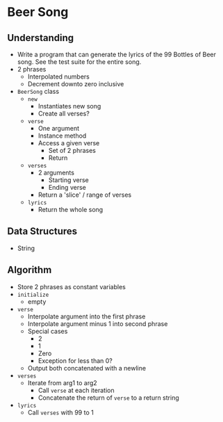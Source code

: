 # Beer Song

## Understanding

- Write a program that can generate the lyrics of the 99 Bottles of Beer song. See the test suite for the entire song.
- 2 phrases
  - Interpolated numbers
  - Decrement downto zero inclusive
- `BeerSong` class
  - `new`
    - Instantiates new song
    - Create all verses?
  - `verse`
    - One argument
    - Instance method
    - Access a given verse
      - Set of 2 phrases
      - Return
  - `verses`
    - 2 arguments
      - Starting verse
      - Ending verse
    - Return a 'slice' / range of verses
  - `lyrics`
    - Return the whole song

## Data Structures

- String

## Algorithm

- Store 2 phrases as constant variables
- `initialize`
  - empty
- `verse`
  - Interpolate argument into the first phrase
  - Interpolate argument minus 1 into second phrase
  - Special cases
    - 2
    - 1
    - Zero
    - Exception for less than 0?
  - Output both concatenated with a newline
- `verses`
  - Iterate from arg1 to arg2
    - Call `verse` at each iteration
    - Concatenate the return of `verse` to a return string
- `lyrics`
  - Call `verses` with 99 to 1
